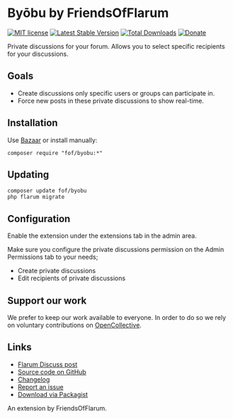 # Byōbu by FriendsOfFlarum

[![MIT license](https://img.shields.io/badge/license-MIT-blue.svg)](https://github.com/FriendsOfFlarum/byobu/blob/master/LICENSE)
[![Latest Stable Version](https://img.shields.io/packagist/v/fof/byobu.svg)](https://packagist.org/packages/fof/byobu)
[![Total Downloads](https://img.shields.io/packagist/dt/fof/byobu.svg)](https://packagist.org/packages/fof/byobu)
[![Donate](https://img.shields.io/badge/opencollective-support-blue.svg)](https://opencollective.com/fof)

Private discussions for your forum. Allows you to select specific recipients for your discussions.

## Goals

- Create discussions only specific users or groups can participate in.
- Force new posts in these private discussions to show real-time.

## Installation

Use [Bazaar](https://discuss.flarum.org/d/5151-fof-bazaar-the-extension-marketplace) or install manually:

    composer require "fof/byobu:*"

## Updating

    composer update fof/byobu
    php flarum migrate

## Configuration

Enable the extension under the extensions tab in the admin area.

Make sure you configure the private discussions permission on the Admin Permissions tab to your needs;

- Create private discussions
- Edit recipients of private discussions

## Support our work

We prefer to keep our work available to everyone.
In order to do so we rely on voluntary contributions on [OpenCollective](https://opencollective.com/fof).

## Links

- [Flarum Discuss post](https://discuss.flarum.org/d/4762-fof-by-bu-well-integrated-advanced-private-discussions)
- [Source code on GitHub](https://github.com/FriendsOfFlarum/byobu)
- [Changelog](https://github.com/FriendsOfFlarum/byobu/blob/master/CHANGELOG.md)
- [Report an issue](https://github.com/FriendsOfFlarum/byobu/issues)
- [Download via Packagist](https://packagist.org/packages/fof/byobu)

An extension by FriendsOfFlarum.
